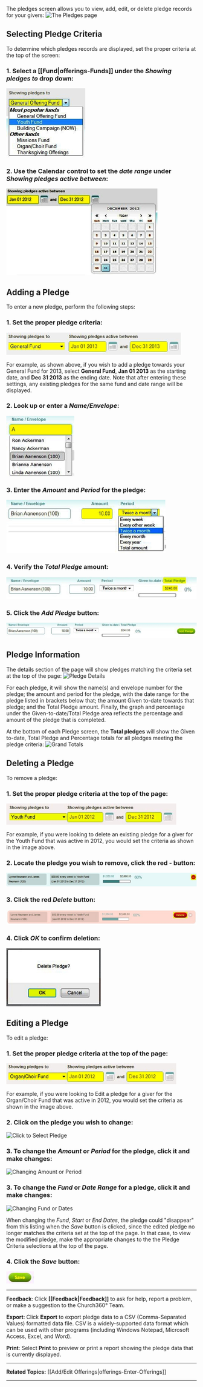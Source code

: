 The pledges screen allows you to view, add, edit, or delete
pledge records for your givers: ![The Pledges
page](Offering_Pledges_01.JPG "The Pledges page")

Selecting Pledge Criteria
----------------------------------------------------------------------------------------------------------------

To determine which pledges records are displayed, set the proper
criteria at the top of the screen:

### 1. Select a [[Fund|offerings-Funds]] under the *Showing pledges to* drop down:

![Fund Selection](Offering_Pledges_02.JPG "Fund Selection")

### 2. Use the Calendar control to set the *date range* under *Showing pledges active between*:

![Date Range](Offering_Pledges_03.JPG "Date Range")

Adding a Pledge
--------------------------------------------------------------------------------------------

To enter a new pledge, perform the following steps:

### 1. Set the proper pledge criteria:

![Pledge Criteria](Offering_Pledges_04.JPG "Pledge Criteria")

For example, as shown above, if you wish to add a pledge towards your
General Fund for 2013, select **General Fund**, **Jan 01 2013** as the
starting date, and **Dec 31 2013** as the ending date. Note that after
entering these settings, any existing pledges for the same fund and date
range will be displayed.

### 2. Look up or enter a *Name/Envelope*:

![Name/Envelope](Offering_Pledges_05.JPG "Name/Envelope")

### 3. Enter the *Amount* and *Period* for the pledge:

![Amount/Period](Offering_Pledges_06.JPG "Amount/Period")

### 4. Verify the *Total Pledge* amount:

![Total Pledge](Offering_Pledges_07.JPG "Total Pledge")

### 5. Click the *Add Pledge* button:

![Add Pledge](Offering_Pledges_08.JPG "Add Pledge")

Pledge Information
--------------------------------------------------------------------------------------------------

The details section of the page will show pledges matching the criteria
set at the top of the page: ![Pledge
Details](Offering_Pledges_09.JPG "Pledge Details")

For each pledge, it will show the name(s) and envelope number for the
pledge; the amount and period for the pledge, with the date range for
the pledge listed in brackets below that; the amount Given to-date
towards that pledge; and the Total Pledge amount. Finally, the graph and
percentage under the Given-to-date/Total Pledge area reflects the
percentage and amount of the pledge that is completed.

At the bottom of each Pledge screen, the **Total pledges** will show the
Given to-date, Total Pledge and Percentage totals for all pledges
meeting the pledge criteria: ![Grand
Totals](Offering_Pledges_10.JPG "Grand Totals")

Deleting a Pledge
------------------------------------------------------------------------------------------------

To remove a pledge:

### 1. Set the proper pledge criteria at the top of the page:

![Pledge Criteria](Offering_Pledges_11.JPG "Pledge Criteria")

For example, if you were looking to delete an existing pledge for a
giver for the Youth Fund that was active in 2012, you would set the
criteria as shown in the image above.

### 2. Locate the pledge you wish to remove, click the red - button:

![Red - Button](Offering_Pledges_12.JPG "Red - Button")

### 3. Click the red *Delete* button:

![Delete Button](Offering_Pledges_13.JPG "Delete Button")

### 4. Click *OK* to confirm deletion:

![Delete Confirmation](Offering_Pledges_14.JPG "Delete Confirmation")

Editing a Pledge
----------------------------------------------------------------------------------------------

To edit a pledge:

### 1. Set the proper pledge criteria at the top of the page:

![Pledge Criteria](Offering_Pledges_15.JPG "Pledge Criteria")

For example, if you were looking to Edit a pledge for a giver for the
Organ/Choir Fund that was active in 2012, you would set the criteria as
shown in the image above.

### 2. Click on the pledge you wish to change:

![Click to Select
Pledge](Offering_Pledges_16.JPG "Click to Select Pledge")

### 3. To change the *Amount* or *Period* for the pledge, click it and make changes:

![Changing Amount or
Period](Offering_Pledges_17.JPG "Changing Amount or Period")

### 3. To change the *Fund* or *Date Range* for a pledge, click it and make changes:

![Changing Fund or
Dates](Offering_Pledges_18.JPG "Changing Fund or Dates")

When changing the *Fund*, *Start* or *End Dates*, the pledge could
"disappear" from this listing when the *Save* button is clicked, since
the edited pledge no longer matches the criteria set at the top of the
page. In that case, to view the modified pledge, make the appropriate
changes to the the Pledge Criteria selections at the top of the page.

### 4. Click the *Save* button:

![Save Button](Offering_Pledges_19.JPG "Save Button")

* * * * *

**Feedback**: Click **[[Feedback|Feedback]]** to ask for help, report a problem, or
make a suggestion to the Church360° Team.

**Export**: Click **Export** to export pledge data to a CSV
(Comma-Separated Values) formatted data file. CSV is a widely-supported
data format which can be used with other programs (including Windows
Notepad, Microsoft Access, Excel, and Word).

**Print**: Select **Print** to preview or print a report showing the
pledge data that is currently displayed.

* * * * *

**Related Topics:** [[Add/Edit Offerings|offerings-Enter-Offerings]]

* * * * *
